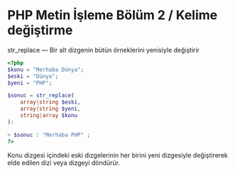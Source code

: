 # PHP Metin İşleme Bölüm 2 / Kelime değiştirme

str_replace — Bir alt dizgenin bütün örneklerini yenisiyle değiştirir
  

```php
<?php
$konu = "Merhaba Dünya";
$eski = "Dünya";
$yeni = "PHP";

$sonuc = str_replace(
    array|string $eski,
    array|string $yeni,
    string|array $konu
):

> $sonuc : "Merhaba PHP" ;
?>
```
  
Konu dizgesi içindeki eski dizgelerinin her birini yeni dizgesiyle değiştirerek elde edilen dizi veya dizgeyi döndürür.
